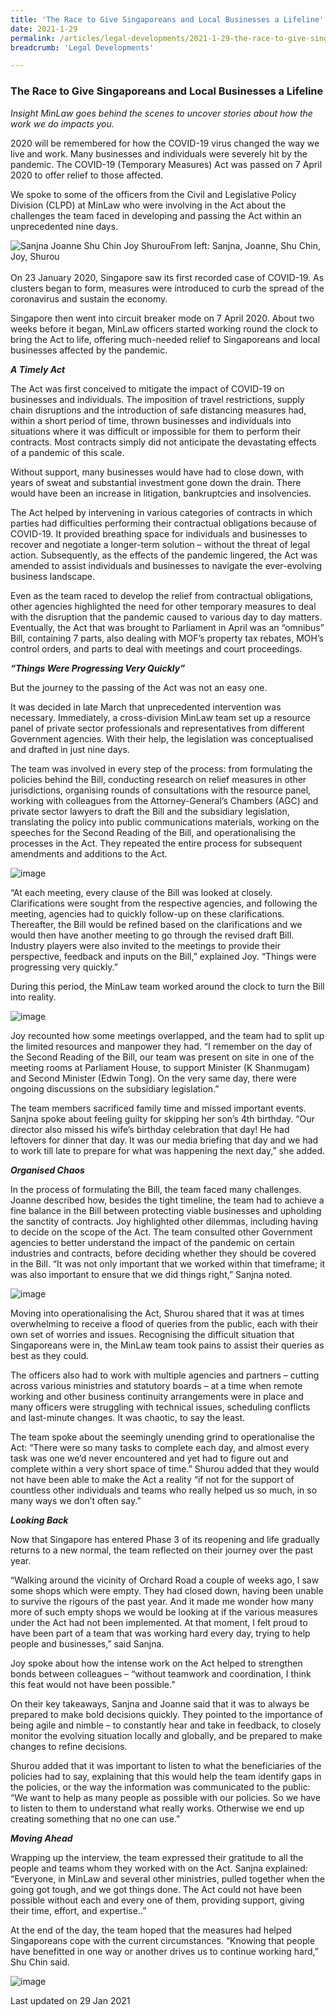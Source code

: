 ```yaml
---
title: 'The Race to Give Singaporeans and Local Businesses a Lifeline'
date: 2021-1-29
permalink: /articles/legal-developments/2021-1-29-the-race-to-give-singaporeans-and-local-businesses-a-lifeline
breadcrumb: 'Legal Developments'

---
```



### **The Race to Give Singaporeans and Local Businesses a Lifeline**

<i>Insight MinLaw goes behind the scenes to uncover stories about how the work we do impacts you.</i>
<br>

2020 will be remembered for how the COVID-19 virus changed the way we live and work. Many businesses and individuals were severely hit by the pandemic. The COVID-19 (Temporary Measures) Act was passed on 7 April 2020 to offer relief to those affected.

We spoke to some of the officers from the Civil and Legislative Policy Division (CLPD) at MinLaw who were involving in the Act about the challenges the team faced in developing and passing the Act within an unprecedented nine days.

<div class="image">
  <img src="/images/clpdcovid1/picture1.jpg/" title="Sanjna Joanne Shu Chin Joy Shurou" alt="Sanjna Joanne Shu Chin Joy Shurou">From left: Sanjna, Joanne, Shu Chin, Joy, Shurou
</div>
<br>
On 23 January 2020, Singapore saw its first recorded case of COVID-19. As clusters began to form, measures were introduced to curb the spread of the coronavirus and sustain the economy. 

Singapore then went into circuit breaker mode on 7 April 2020. About two weeks before it began, MinLaw officers started working round the clock to bring the Act to life, offering much-needed relief to Singaporeans and local businesses affected by the pandemic. 

<b><i>A Timely Act</i></b>

The Act was first conceived to mitigate the impact of COVID-19 on businesses and individuals. The imposition of travel restrictions, supply chain disruptions and the introduction of safe distancing measures had, within a short period of time, thrown businesses and individuals into situations where it was difficult or impossible for them to perform their contracts.  Most contracts simply did not anticipate the devastating effects of a pandemic of this scale.

Without support, many businesses would have had to close down, with years of sweat and substantial investment gone down the drain. There would have been an increase in litigation, bankruptcies and insolvencies.

The Act helped by intervening in various categories of contracts in which parties had difficulties performing their contractual obligations because of COVID-19. It provided breathing space for individuals and businesses to recover and negotiate a longer-term solution – without the threat of legal action.  Subsequently, as the effects of the pandemic lingered, the Act was amended to assist individuals and businesses to navigate the ever-evolving business landscape.

Even as the team raced to develop the relief from contractual obligations, other agencies highlighted the need for other temporary measures to deal with the disruption that the pandemic caused to various day to day matters.  Eventually, the Act that was brought to Parliament in April was an “omnibus” Bill, containing 7 parts, also dealing with MOF’s property tax rebates, MOH’s control orders, and parts to deal with meetings and court proceedings.

<b><i>“Things Were Progressing Very Quickly”</i></b>

But the journey to the passing of the Act was not an easy one. 

It was decided in late March that unprecedented intervention was necessary. Immediately, a cross-division MinLaw team set up a resource panel of private sector professionals and representatives from different Government agencies. With their help, the legislation was conceptualised and drafted in just nine days.  

The team was involved in every step of the process: from formulating the policies behind the Bill, conducting research on relief measures in other jurisdictions, organising rounds of consultations with the resource panel, working with colleagues from the Attorney-General’s Chambers (AGC) and private sector lawyers to draft the Bill and the subsidiary legislation, translating the policy into public communications materials, working on the speeches for the Second Reading of the Bill, and operationalising the processes in the Act. They repeated the entire process for subsequent amendments and additions to the Act. 

![image](https://github.com/isomerpages/mlaw-insight/blob/staging/images/clpdcovid1/picture2.jpg?raw=true)

“At each meeting, every clause of the Bill was looked at closely. Clarifications were sought from the respective agencies, and following the meeting, agencies had to quickly follow-up on these clarifications. Thereafter, the Bill would be refined based on the clarifications and we would then have another meeting to go through the revised draft Bill. Industry players were also invited to the meetings to provide their perspective, feedback and inputs on the Bill,” explained Joy. “Things were progressing very quickly.”

During this period, the MinLaw team worked around the clock to turn the Bill into reality.

![image](https://github.com/isomerpages/mlaw-insight/blob/staging/images/clpdcovid1/picture3.jpg?raw=true)

Joy recounted how some meetings overlapped, and the team had to split up the limited resources and manpower they had. “I remember on the day of the Second Reading of the Bill, our team was present on site in one of the meeting rooms at Parliament House, to support Minister (K Shanmugam) and Second Minister (Edwin Tong). On the very same day, there were ongoing discussions on the subsidiary legislation.” 

The team members sacrificed family time and missed important events. Sanjna spoke about feeling guilty for skipping her son’s 4th birthday. “Our director also missed his wife’s birthday celebration that day! He had leftovers for dinner that day. It was our media briefing that day and we had to work till late to prepare for what was happening the next day,” she added.

<b><i>Organised Chaos</i></b>

In the process of formulating the Bill, the team faced many challenges. Joanne described how, besides the tight timeline, the team had to achieve a fine balance in the Bill between protecting viable businesses and upholding the sanctity of contracts. Joy highlighted other dilemmas, including having to decide on the scope of the Act. The team consulted other Government agencies to better understand the impact of the pandemic on certain industries and contracts, before deciding whether they should be covered in the Bill. “It was not only important that we worked within that timeframe; it was also important to ensure that we did things right,” Sanjna noted. 

![image](https://github.com/isomerpages/mlaw-insight/blob/staging/images/clpdcovid1/picture4.jpg?raw=true)

Moving into operationalising the Act, Shurou shared that it was at times overwhelming to receive a flood of queries from the public, each with their own set of worries and issues. Recognising the difficult situation that Singaporeans were in, the MinLaw team took pains to assist their queries as best as they could.

The officers also had to work with multiple agencies and partners – cutting across various ministries and statutory boards – at a time when remote working and other business continuity arrangements were in place and many officers were struggling with technical issues, scheduling conflicts and last-minute changes. It was chaotic, to say the least. 

The team spoke about the seemingly unending grind to operationalise the Act: “There were so many tasks to complete each day, and almost every task was one we’d never encountered and yet had to figure out and complete within a very short space of time.” Shurou added that they would not have been able to make the Act a reality “if not for the support of countless other individuals and teams who really helped us so much, in so many ways we don’t often say.”

<b><i>Looking Back</i></b>

Now that Singapore has entered Phase 3 of its reopening and life gradually returns to a new normal, the team reflected on their journey over the past year. 

“Walking around the vicinity of Orchard Road a couple of weeks ago, I saw some shops which were empty. They had closed down, having been unable to survive the rigours of the past year. And it made me wonder how many more of such empty shops we would be looking at if the various measures under the Act had not been implemented. At that moment, I felt proud to have been part of a team that was working hard every day, trying to help people and businesses,” said Sanjna. 

Joy spoke about how the intense work on the Act helped to strengthen bonds between colleagues – “without teamwork and coordination, I think this feat would not have been possible.”  

On their key takeaways, Sanjna and Joanne said that it was to always be prepared to make bold decisions quickly. They pointed to the importance of being agile and nimble – to constantly hear and take in feedback, to closely monitor the evolving situation locally and globally, and be prepared to make changes to refine decisions.

Shurou added that it was important to listen to what the beneficiaries of the policies had to say, explaining that this would help the team identify gaps in the policies, or the way the information was communicated to the public: “We want to help as many people as possible with our policies. So we have to listen to them to understand what really works. Otherwise we end up creating something that no one can use.”

<b><i>Moving Ahead</i></b>

Wrapping up the interview, the team expressed their gratitude to all the people and teams whom they worked with on the Act. Sanjna explained: “Everyone, in MinLaw and several other ministries, pulled together when the going got tough, and we got things done. The Act could not have been possible without each and every one of them, providing support, giving their time, effort, and expertise..” 

At the end of the day, the team hoped that the measures had helped Singaporeans cope with the current circumstances. “Knowing that people have benefitted in one way or another drives us to continue working hard,” Shu Chin said.

![image](https://github.com/isomerpages/mlaw-insight/blob/staging/images/clpdcovid1/picture5.jpg?raw=true)


<p class="right-side-updated">Last updated on 29 Jan 2021</p>
